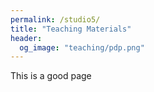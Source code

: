 ```yaml
---
permalink: /studio5/
title: "Teaching Materials"
header: 
  og_image: "teaching/pdp.png"
---
```



This is a good page



